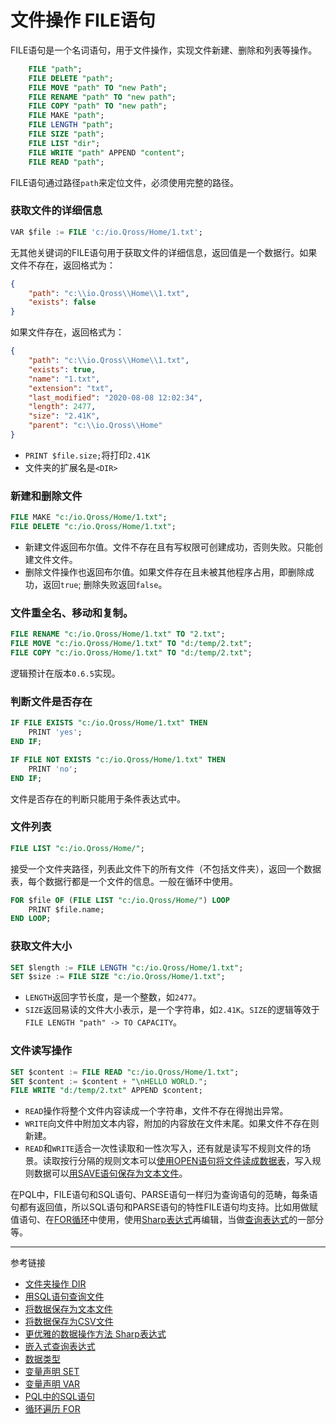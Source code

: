 # 文件操作 FILE语句
FILE语句是一个名词语句，用于文件操作，实现文件新建、删除和列表等操作。
```sql
    FILE "path";
    FILE DELETE "path";
    FILE MOVE "path" TO "new Path";
    FILE RENAME "path" TO "new path";
    FILE COPY "path" TO "new path";
    FILE MAKE "path";
    FILE LENGTH "path";
    FILE SIZE "path";
    FILE LIST "dir";
    FILE WRITE "path" APPEND "content";
    FILE READ "path";
```
FILE语句通过路径`path`来定位文件，必须使用完整的路径。

### 获取文件的详细信息
```sql
VAR $file := FILE 'c:/io.Qross/Home/1.txt';
```
无其他关键词的FILE语句用于获取文件的详细信息，返回值是一个数据行。如果文件不存在，返回格式为：
```json
{
    "path": "c:\\io.Qross\\Home\\1.txt",
    "exists": false
}
```
如果文件存在，返回格式为：
```json
{
    "path": "c:\\io.Qross\\Home\\1.txt",
    "exists": true,
    "name": "1.txt",
    "extension": "txt",
    "last_modified": "2020-08-08 12:02:34",
    "length": 2477,
    "size": "2.41K",
    "parent": "c:\\io.Qross\\Home"
}
```

* `PRINT $file.size;`将打印`2.41K`
* 文件夹的扩展名是`<DIR>`

### 新建和删除文件
```sql
FILE MAKE "c:/io.Qross/Home/1.txt";
FILE DELETE "c:/io.Qross/Home/1.txt";
```
* 新建文件返回布尔值。文件不存在且有写权限可创建成功，否则失败。只能创建文件文件。
* 删除文件操作也返回布尔值。如果文件存在且未被其他程序占用，即删除成功，返回`true`; 删除失败返回`false`。

### 文件重全名、移动和复制。
```sql
FILE RENAME "c:/io.Qross/Home/1.txt" TO "2.txt";
FILE MOVE "c:/io.Qross/Home/1.txt" TO "d:/temp/2.txt";
FILE COPY "c:/io.Qross/Home/1.txt" TO "d:/temp/2.txt";
```
逻辑预计在版本`0.6.5`实现。

### 判断文件是否存在
```sql
IF FILE EXISTS "c:/io.Qross/Home/1.txt" THEN
    PRINT 'yes';
END IF;

IF FILE NOT EXISTS "c:/io.Qross/Home/1.txt" THEN
    PRINT 'no';
END IF;
```
文件是否存在的判断只能用于条件表达式中。

### 文件列表
```sql
FILE LIST "c:/io.Qross/Home/";
```
接受一个文件夹路径，列表此文件下的所有文件（不包括文件夹），返回一个数据表，每个数据行都是一个文件的信息。一般在循环中使用。
```sql
FOR $file OF (FILE LIST "c:/io.Qross/Home/") LOOP
    PRINT $file.name;
END LOOP;
```

### 获取文件大小
```sql
SET $length := FILE LENGTH "c:/io.Qross/Home/1.txt";
SET $size := FILE SIZE "c:/io.Qross/Home/1.txt";
```

* `LENGTH`返回字节长度，是一个整数，如`2477`。
* `SIZE`返回易读的文件大小表示，是一个字符串，如`2.41K`。`SIZE`的逻辑等效于`FILE LENGTH "path" -> TO CAPACITY`。 

### 文件读写操作
```sql
SET $content := FILE READ "c:/io.Qross/Home/1.txt";
SET $content := $content + "\nHELLO WORLD.";
FILE WRITE "d:/temp/2.txt" APPEND $content;
```

* `READ`操作将整个文件内容读成一个字符串，文件不存在得抛出异常。
* `WRITE`向文件中附加文本内容，附加的内容放在文件末尾。如果文件不存在则新建。
* `READ`和`WRITE`适合一次性读取和一性次写入，还有就是读写不规则文件的场景。读取按行分隔的规则文本可以[使用OPEN语句将文件读成数据表](/pql/file-table.md)，写入规则数据可以[用SAVE语句保存为文本文件](/pql/txt.md)。


在PQL中，FILE语句和SQL语句、PARSE语句一样归为查询语句的范畴，每条语句都有返回值，所以SQL语句和PARSE语句的特性FILE语句均支持。比如用做赋值语句、在[FOR循环](/pql/for.md)中使用，使用[Sharp表达式](/pql/sharp.md)再编辑，当做[查询表达式](/pql/query.md)的一部分等。

---
参考链接
* [文件夹操作 DIR](/pql/dir.md)
* [用SQL语句查询文件](/pql/file-table.md)
* [将数据保存为文本文件](/pql/txt.md)
* [将数据保存为CSV文件](/pql/csv.md)
* [更优雅的数据操作方法 Sharp表达式](/pql/sharp.md)
* [嵌入式查询表达式](/pql/query.md)
* [数据类型](/pql/datatype.md)
* [变量声明 SET](/pql/set.md)
* [变量声明 VAR](/pql/var.md)
* [PQL中的SQL语句](/pql/sql.md) 
* [循环遍历 FOR](/pql/for.md)